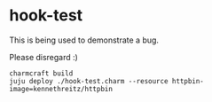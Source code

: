 # hook-test

This is being used to demonstrate a bug.

Please disregard :)

```
charmcraft build
juju deploy ./hook-test.charm --resource httpbin-image=kennethreitz/httpbin
```

